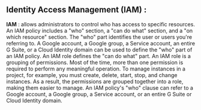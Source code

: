## Identity Access Management (IAM) :

**IAM** : allows administrators to control who has access to specific resources. An IAM policy includes a "who" section, a "can do what" section, and a "on which resource" section. The "who" part identifies the user or users you're referring to. A Google account, a Google group, a Service account, an entire G Suite, or a Cloud Identity domain can be used to define the "who" part of an IAM policy. An IAM role defines the "can do what" part. An IAM role is a grouping of permissions. Most of the time, more than one permission is required to perform any meaningful operation. To manage instances in a project, for example, you must create, delete, start, stop, and change instances. As a result, the permissions are grouped together into a role, making them easier to manage. An IAM policy's "who" clause can refer to a Google account, a Google group, a Service account, or an entire G Suite or Cloud Identity domain.
